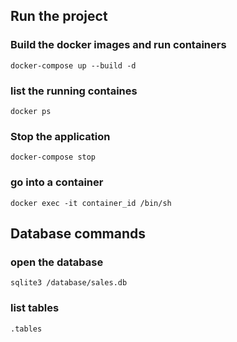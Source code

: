 ## Run the project

### Build the docker images and run containers
```
docker-compose up --build -d
```

### list the running containes
```
docker ps
```
### Stop the application 
```
docker-compose stop
```

### go into a container
```
docker exec -it container_id /bin/sh 
```

## Database commands

### open the database

```
sqlite3 /database/sales.db
```

### list tables
```
.tables
```